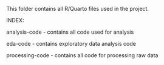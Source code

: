 This folder contains all R/Quarto files used in the project.

INDEX:

analysis-code - contains all code used for analysis

eda-code - contains exploratory data analysis code

processing-code - contains all code for processing raw data

